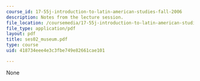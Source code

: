 ```yaml
---
course_id: 17-55j-introduction-to-latin-american-studies-fall-2006
description: Notes from the lecture session.
file_location: /coursemedia/17-55j-introduction-to-latin-american-studies-fall-2006/418734eee4e3c3fbe749e82661cae101_ses02_museum.pdf
file_type: application/pdf
layout: pdf
title: ses02_museum.pdf
type: course
uid: 418734eee4e3c3fbe749e82661cae101

---
```

None